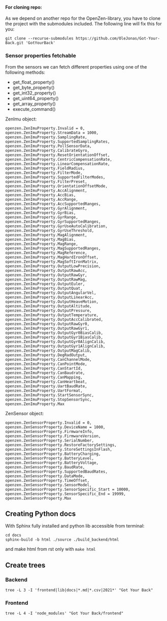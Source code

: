 #### For cloning repo:

As we depend on another repo for the OpenZen-library, you have to clone the project with the submodules included.
The following line will fix this for you:

`git clone --recurse-submodules https://github.com/OleJonas/Got-Your-Back.git 'GotYourBack'`

### Sensor properties fetchable

From the sensors we can fetch different properties using one of the following methods:

- get_float_property()
- get_byte_property()
- get_int32_property()
- get_uint64_property()
- get_array_property()
- execute_command()

ZenImu object:

```
openzen.ZenImuProperty.Invalid = 0,
openzen.ZenImuProperty.StreamData = 1000,
openzen.ZenImuProperty.SamplingRate,
openzen.ZenImuProperty.SupportedSamplingRates,
openzen.ZenImuProperty.PollSensorData,
openzen.ZenImuProperty.CalibrateGyro,
openzen.ZenImuProperty.ResetOrientationOffset,
openzen.ZenImuProperty.CentricCompensationRate,
openzen.ZenImuProperty.LinearCompensationRate,
openzen.ZenImuProperty.FieldRadius,
openzen.ZenImuProperty.FilterMode,
openzen.ZenImuProperty.SupportedFilterModes,
openzen.ZenImuProperty.FilterPreset,
openzen.ZenImuProperty.OrientationOffsetMode,
openzen.ZenImuProperty.AccAlignment,
openzen.ZenImuProperty.AccBias,
openzen.ZenImuProperty.AccRange,
openzen.ZenImuProperty.AccSupportedRanges,
openzen.ZenImuProperty.GyrAlignment,
openzen.ZenImuProperty.GyrBias,
openzen.ZenImuProperty.GyrRange,
openzen.ZenImuProperty.GyrSupportedRanges,
openzen.ZenImuProperty.GyrUseAutoCalibration,
openzen.ZenImuProperty.GyrUseThreshold,
openzen.ZenImuProperty.MagAlignment,
openzen.ZenImuProperty.MagBias,
openzen.ZenImuProperty.MagRange,
openzen.ZenImuProperty.MagSupportedRanges,
openzen.ZenImuProperty.MagReference,
openzen.ZenImuProperty.MagHardIronOffset,
openzen.ZenImuProperty.MagSoftIronMatrix,
openzen.ZenImuProperty.OutputLowPrecision,
openzen.ZenImuProperty.OutputRawAcc,
openzen.ZenImuProperty.OutputRawGyr,
openzen.ZenImuProperty.OutputRawMag,
openzen.ZenImuProperty.OutputEuler,
openzen.ZenImuProperty.OutputQuat,
openzen.ZenImuProperty.OutputAngularVel,
openzen.ZenImuProperty.OutputLinearAcc,
openzen.ZenImuProperty.OutputHeaveMotion,
openzen.ZenImuProperty.OutputAltitude,
openzen.ZenImuProperty.OutputPressure,
openzen.ZenImuProperty.OutputTemperature,
openzen.ZenImuProperty.OutputAccCalibrated,
openzen.ZenImuProperty.OutputRawGyr0,
openzen.ZenImuProperty.OutputRawGyr1,
openzen.ZenImuProperty.OutputGyr0BiasCalib,
openzen.ZenImuProperty.OutputGyr1BiasCalib,
openzen.ZenImuProperty.OutputGyr0AlignCalib,
openzen.ZenImuProperty.OutputGyr1AlignCalib,
openzen.ZenImuProperty.OutputMagCalib,
openzen.ZenImuProperty.DegRadOutput,
openzen.ZenImuProperty.CanChannelMode,
openzen.ZenImuProperty.CanPointMode,
openzen.ZenImuProperty.CanStartId,
openzen.ZenImuProperty.CanBaudrate,
openzen.ZenImuProperty.CanMapping,
openzen.ZenImuProperty.CanHeartbeat,
openzen.ZenImuProperty.UartBaudRate,
openzen.ZenImuProperty.UartFormat,
openzen.ZenImuProperty.StartSensorSync,
openzen.ZenImuProperty.StopSensorSync,
openzen.ZenImuProperty.Max
```

ZenSensor object:

```
openzen.ZenSensorProperty.Invalid = 0,
openzen.ZenSensorProperty.DeviceName = 1000,
openzen.ZenSensorProperty.FirmwareInfo,
openzen.ZenSensorProperty.FirmwareVersion,
openzen.ZenSensorProperty.SerialNumber,
openzen.ZenSensorProperty.RestoreFactorySettings,
openzen.ZenSensorProperty.StoreSettingsInFlash,
openzen.ZenSensorProperty.BatteryCharging,
openzen.ZenSensorProperty.BatteryLevel,
openzen.ZenSensorProperty.BatteryVoltage,
openzen.ZenSensorProperty.BaudRate,
openzen.ZenSensorProperty.SupportedBaudRates,
openzen.ZenSensorProperty.DataMode,
openzen.ZenSensorProperty.TimeOffset,
openzen.ZenSensorProperty.SensorModel,
openzen.ZenSensorProperty.SensorSpecific_Start = 10000,
openzen.ZenSensorProperty.SensorSpecific_End = 19999,
openzen.ZenSensorProperty.Max
```

## Creating Python docs

With Sphinx fully installed and python lib accessible from terminal:
```
cd docs
sphinx-build -b html ./source ./build_backend/html
```
and make html from rst only with `make html`


## Create trees

### Backend
```
tree -L 3 -I 'frontend|lib|docs|*.md|*.csv|2021*' "Got Your Back"
```
### Frontend
```
tree -L 4 -I 'node_modules' "Got Your Back/frontend"
```
